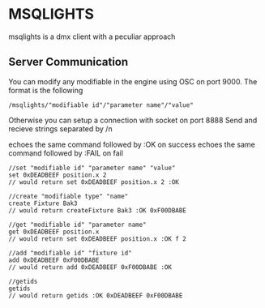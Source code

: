 # MSQLIGHTS

msqlights is a dmx client with a peculiar approach

## Server Communication

You can modify any modifiable in the engine using OSC on port 9000.
The format is the following
```
/msqlights/"modifiable id"/"parameter name"/"value"
```

Otherwise you can setup a connection with socket on port 8888
Send and recieve strings separated by /n

echoes the same command followed by :OK on success
echoes the same command followed by :FAIL on fail 

```
//set "modifiable id" "parameter name" "value"
set 0xDEADBEEF position.x 2
// would return set 0xDEADBEEF position.x 2 :OK

//create "modifiable type" "name"
create Fixture Bak3
// would return createFixture Bak3 :OK 0xF00DBABE

//get "modifiable id" "parameter name"
get 0xDEADBEEF position.x
// would return set 0xDEADBEEF position.x :OK f 2

//add "modifiable id" "fixture id"
add 0xDEADBEEF 0xF00DBABE
// would return add 0xDEADBEEF 0xF00DBABE :OK

//getids
getids
// would return getids :OK 0xDEADBEEF 0xF00DBABE
```
